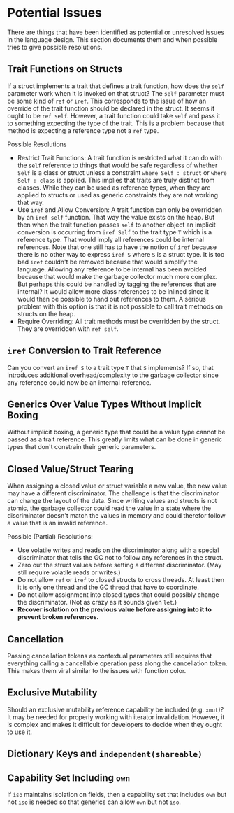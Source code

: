 # Potential Issues

There are things that have been identified as potential or unresolved issues in the language design.
This section documents them and when possible tries to give possible resolutions.

## Trait Functions on Structs

If a struct implements a trait that defines a trait function, how does the `self` parameter work
when it is invoked on that struct? The `self` parameter must be some kind of `ref` or `iref`. This
corresponds to the issue of how an override of the trait function should be declared in the struct.
It seems it ought to be `ref self`. However, a trait function could take `self` and pass it to
something expecting the type of the trait. This is a problem because that method is expecting a
reference type not a `ref` type.

Possible Resolutions

* Restrict Trait Functions: A trait function is restricted what it can do with the `self` reference
  to things that would be safe regardless of whether `Self` is a class or struct unless a constraint
  `where Self : struct` or `where Self : class` is applied. This implies that traits are truly
  distinct from classes. While they can be used as reference types, when they are applied to structs
  or used as generic constraints they are not working that way.
* Use `iref` and Allow Conversion: A trait function can only be overridden by an `iref self`
  function. That way the value exists on the heap. But then when the trait function passes `self` to
  another object an implicit conversion is occurring from `iref Self` to the trait type `T` which is
  a reference type. That would imply all references could be internal references. Note that one
  still has to have the notion of `iref` because there is no other way to express `iref S` where `S`
  is a struct type. It is too bad `iref` couldn't be removed because that would simplify the
  language. Allowing any reference to be internal has been avoided because that would make the
  garbage collector much more complex. But perhaps this could be handled by tagging the references
  that are internal? It would allow more class references to be inlined since it would then be
  possible to hand out references to them. A serious problem with this option is that it is not
  possible to call trait methods on structs on the heap.
* Require Overriding: All trait methods must be overridden by the struct. They are overridden with
  `ref self`.

## `iref` Conversion to Trait Reference

Can you convert an `iref S` to a trait type `T` that `S` implements? If so, that introduces
additional overhead/complexity to the garbage collector since any reference could now be an internal
reference.

## Generics Over Value Types Without Implicit Boxing

Without implicit boxing, a generic type that could be a value type cannot be passed as a trait
reference. This greatly limits what can be done in generic types that don't constrain their generic
parameters.

## Closed Value/Struct Tearing

When assigning a closed value or struct variable a new value, the new value may have a different
discriminator. The challenge is that the discriminator can change the layout of the data. Since
writing values and structs is not atomic, the garbage collector could read the value in a state
where the discriminator doesn't match the values in memory and could therefor follow a value that is
an invalid reference.

Possible (Partial) Resolutions:

* Use volatile writes and reads on the discriminator along with a special discriminator that tells
  the GC not to follow any references in the struct.
* Zero out the struct values before setting a different discriminator. (May still require volatile
  reads or writes.)
* Do not allow `ref` or `iref` to closed structs to cross threads. At least then it is only one
  thread and the GC thread that have to coordinate.
* Do not allow assignment into closed types that could possibly change the discriminator. (Not as
  crazy as it sounds given `let`.)
* **Recover isolation on the previous value before assigning into it to prevent broken references.**

## Cancellation

Passing cancellation tokens as contextual parameters still requires that everything calling a
cancellable operation pass along the cancellation token. This makes them viral similar to the issues
with function color.

## Exclusive Mutability

Should an exclusive mutability reference capability be included (e.g. `xmut`)? It may be needed for
properly working with iterator invalidation. However, it is complex and makes it difficult for
developers to decide when they ought to use it.

## Dictionary Keys and `independent(shareable)`

## Capability Set Including `own`

If `iso` maintains isolation on fields, then a capability set that includes `own` but not `iso` is
needed so that generics can allow `own` but not `iso`.
